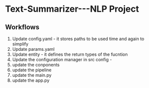 # Text-Summarizer---NLP Project

## Workflows

1. Update config.yaml - it stores paths to be used time and again to simplify
2. Update params.yaml 
3. Update entity - it defines the return types of the fucntion
4. Update the configuration manager in src config - 
5. update the conponents
6. update the pipeline
7. update the main.py
8. update the app.py

